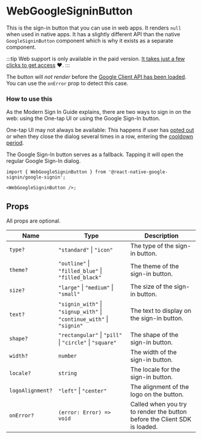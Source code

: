 # WebGoogleSigninButton

This is the sign-in button that you can use in web apps. It renders `null` when used in native apps.
It has a slightly different API than the native `GoogleSigninButton` component which is why it exists as a separate component.

:::tip
Web support is only available in the paid version. [It takes just a few clicks to get access](/docs/install.mdx#obtaining-access) ❤️.
:::

The button will _not render_ before the [Google Client API has been loaded](../setting-up/web). You can use the `onError` prop to detect this case.

### How to use this

As the Modern Sign In Guide explains, there are two ways to sign in on the web: using the One-tap UI or using the Google Sign-In button.

One-tap UI may not always be available: This happens if user has [opted out](https://developers.google.com/identity/gsi/web/guides/features#globally_opt_out) or when they close the dialog several times in a row, entering the [cooldown period](https://developers.google.com/identity/gsi/web/guides/features#exponential_cooldown).

The Google Sign-In button serves as a fallback. Tapping it will open the regular Google Sign-In dialog.

```tsx
import { WebGoogleSigninButton } from '@react-native-google-signin/google-signin';

<WebGoogleSigninButton />;
```

## Props

All props are optional.

| Name             | Type                                                                  | Description                                                               |
| ---------------- | --------------------------------------------------------------------- | ------------------------------------------------------------------------- |
| `type?`          | `"standard"` \| `"icon"`                                              | The type of the sign-in button.                                           |
| `theme?`         | `"outline"` \| `"filled_blue"` \| `"filled_black"`                    | The theme of the sign-in button.                                          |
| `size?`          | `"large"` \| `"medium"` \| `"small"`                                  | The size of the sign-in button.                                           |
| `text?`          | `"signin_with"` \| `"signup_with"` \| `"continue_with"` \| `"signin"` | The text to display on the sign-in button.                                |
| `shape?`         | `"rectangular"` \| `"pill"` \| `"circle"` \| `"square"`               | The shape of the sign-in button.                                          |
| `width?`         | `number`                                                              | The width of the sign-in button.                                          |
| `locale?`        | `string`                                                              | The locale for the sign-in button.                                        |
| `logoAlignment?` | `"left"` \| `"center"`                                                | The alignment of the logo on the button.                                  |
| `onError?`       | `(error: Error) => void`                                              | Called when you try to render the button before the Client SDK is loaded. |
